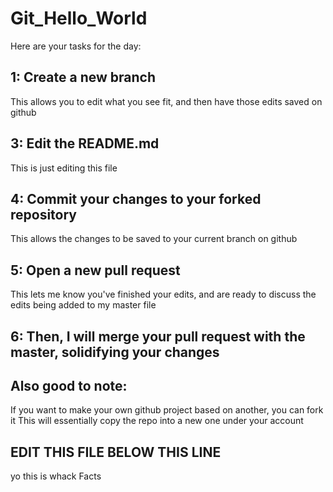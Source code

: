 # Git_Hello_World

Here are your tasks for the day:

1: Create a new branch
- 
This allows you to edit what you see fit, and then have those edits saved on github

3: Edit the README.md
- 
This is just editing this file

4: Commit your changes to your forked repository
- 
This allows the changes to be saved to your current branch on github

5: Open a new pull request
-
This lets me know you've finished your edits, and are ready to discuss the edits being added to my master file

6: Then, I will merge your pull request with the master, solidifying your changes
- 


Also good to note: 
- 
If you want to make your own github project based on another, you can fork it
This will essentially copy the repo into a new one under your account

EDIT THIS FILE BELOW THIS LINE
------------------------------------------------------------------------------
yo this is whack 
Facts 
